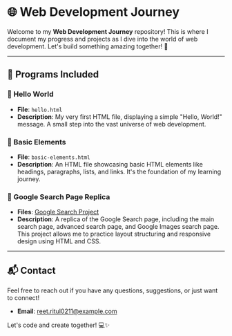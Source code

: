 # 🌐 Web Development Journey

Welcome to my **Web Development Journey** repository! This is where I document my progress and projects as I dive into the world of web development. Let's build something amazing together! 🚀

---

## 📂 Programs Included

### 👋 Hello World
- **File**: `hello.html`  
- **Description**: My very first HTML file, displaying a simple "Hello, World!" message. A small step into the vast universe of web development.

### 📄 Basic Elements
- **File**: `basic-elements.html`  
- **Description**: An HTML file showcasing basic HTML elements like headings, paragraphs, lists, and links. It's the foundation of my learning journey.

### 🌟 Google Search Page Replica
- **Files**: [Google Search Project](https://github.com/ciiphersiren/learning-webdev/tree/main/google-search)  
- **Description**: A replica of the Google Search page, including the main search page, advanced search page, and Google Images search page. This project allows me to practice layout structuring and responsive design using HTML and CSS.

---

## 📬 Contact
Feel free to reach out if you have any questions, suggestions, or just want to connect!

- **Email**: reet.ritul0211@example.com

Let's code and create together! 💻✨
